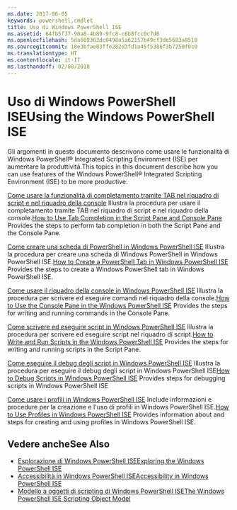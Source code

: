 ```yaml
---
ms.date: 2017-06-05
keywords: powershell,cmdlet
title: Uso di Windows PowerShell ISE
ms.assetid: 64fb5f37-90a8-4b89-9fc8-c6b8fcc0c7d0
ms.openlocfilehash: 5da609363dc0498a5a62157b49cf3de5683a8510
ms.sourcegitcommit: 18e3bfae83ffe282d3fd1a45f5386f3b7250f0c0
ms.translationtype: HT
ms.contentlocale: it-IT
ms.lasthandoff: 02/08/2018
---
```

# <a name="using-the-windows-powershell-ise"></a><span data-ttu-id="42deb-103">Uso di Windows PowerShell ISE</span><span class="sxs-lookup"><span data-stu-id="42deb-103">Using the Windows PowerShell ISE</span></span>
<span data-ttu-id="42deb-104">Gli argomenti in questo documento descrivono come usare le funzionalità di Windows PowerShell® Integrated Scripting Environment (ISE) per aumentare la produttività.</span><span class="sxs-lookup"><span data-stu-id="42deb-104">This topics in this document describe how you can use features of the Windows PowerShell® Integrated Scripting Environment (ISE) to be more productive.</span></span>

<span data-ttu-id="42deb-105">[Come usare la funzionalità di completamento tramite TAB nel riquadro di script e nel riquadro della console](How-to-Use-Tab-Completion-in-the-Script-Pane-and-Console-Pane.md) Illustra la procedura per usare il completamento tramite TAB nel riquadro di script e nel riquadro della console.</span><span class="sxs-lookup"><span data-stu-id="42deb-105">[How to Use Tab Completion in the Script Pane and Console Pane](How-to-Use-Tab-Completion-in-the-Script-Pane-and-Console-Pane.md) Provides the steps to perform tab completion in both the Script Pane and the Console Pane.</span></span>

<span data-ttu-id="42deb-106">[Come creare una scheda di PowerShell in Windows PowerShell ISE](How-to-Create-a-PowerShell-Tab-in-Windows-PowerShell-ISE.md) Illustra la procedura per creare una scheda di Windows PowerShell in Windows PowerShell ISE.</span><span class="sxs-lookup"><span data-stu-id="42deb-106">[How to Create a PowerShell Tab in Windows PowerShell ISE](How-to-Create-a-PowerShell-Tab-in-Windows-PowerShell-ISE.md) Provides the steps to create a Windows PowerShell tab in Windows PowerShell ISE.</span></span>

<span data-ttu-id="42deb-107">[Come usare il riquadro della console in Windows PowerShell ISE](How-to-Use-the-Console-Pane-in-the-Windows-PowerShell-ISE.md) Illustra la procedura per scrivere ed eseguire comandi nel riquadro della console.</span><span class="sxs-lookup"><span data-stu-id="42deb-107">[How to Use the Console Pane in the Windows PowerShell ISE](How-to-Use-the-Console-Pane-in-the-Windows-PowerShell-ISE.md) Provides the steps for writing and running commands in the Console Pane.</span></span>

<span data-ttu-id="42deb-108">[Come scrivere ed eseguire script in Windows PowerShell ISE](How-to-Write-and-Run-Scripts-in-the-Windows-PowerShell-ISE.md) Illustra la procedura per scrivere ed eseguire script nel riquadro di script.</span><span class="sxs-lookup"><span data-stu-id="42deb-108">[How to Write and Run Scripts in the Windows PowerShell ISE](How-to-Write-and-Run-Scripts-in-the-Windows-PowerShell-ISE.md) Provides the steps for writing and running scripts in the Script Pane.</span></span>

<span data-ttu-id="42deb-109">[Come eseguire il debug degli script in Windows PowerShell ISE](How-to-Debug-Scripts-in-Windows-PowerShell-ISE.md) Illustra la procedura per eseguire il debug degli script in Windows PowerShell ISE</span><span class="sxs-lookup"><span data-stu-id="42deb-109">[How to Debug Scripts in Windows PowerShell ISE](How-to-Debug-Scripts-in-Windows-PowerShell-ISE.md) Provides steps for debugging scripts in Windows PowerShell ISE</span></span>

<span data-ttu-id="42deb-110">[Come usare i profili in Windows PowerShell ISE](How-to-Use-Profiles-in-Windows-PowerShell-ISE.md) Include informazioni e procedure per la creazione e l'uso di profili in Windows PowerShell ISE.</span><span class="sxs-lookup"><span data-stu-id="42deb-110">[How to Use Profiles in Windows PowerShell ISE](How-to-Use-Profiles-in-Windows-PowerShell-ISE.md) Provides information about and steps for creating and using profiles in Windows PowerShell ISE.</span></span>

## <a name="see-also"></a><span data-ttu-id="42deb-111">Vedere anche</span><span class="sxs-lookup"><span data-stu-id="42deb-111">See Also</span></span>
- [<span data-ttu-id="42deb-112">Esplorazione di Windows PowerShell ISE</span><span class="sxs-lookup"><span data-stu-id="42deb-112">Exploring the Windows PowerShell ISE</span></span>](../../getting-started/fundamental/Exploring-the-Windows-PowerShell-ISE.md)
- [<span data-ttu-id="42deb-113">Accessibilità in Windows PowerShell ISE</span><span class="sxs-lookup"><span data-stu-id="42deb-113">Accessibility in Windows PowerShell ISE</span></span>](../../setup/Accessibility-in-Windows-PowerShell-ISE.md)
- [<span data-ttu-id="42deb-114">Modello a oggetti di scripting di Windows PowerShell ISE</span><span class="sxs-lookup"><span data-stu-id="42deb-114">The Windows PowerShell ISE Scripting Object Model</span></span>](https://technet.microsoft.com/en-us/library/69b047d0-da79-413e-b948-8e45d05d1f85)

